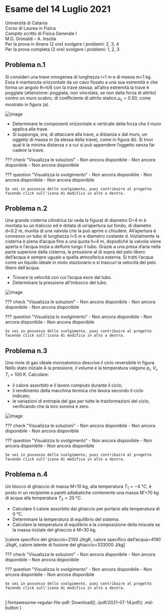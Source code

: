 # Esame del 14 Luglio 2021
Università di Catania <br>
Corso di Laurea in Fisica <br>
Compito scritto di Fisica Generale I <br>
M.G. Grimaldi – A. Insolia <br>
Per la prova in itinere (2 ore) svolgere i problemi: 2, 3, 4 <br>
Per la prova completa (2 ore) svolgere i problemi: 1, 2, 3 <br>

## Problema n.1
Si consideri una trave omogenea di lunghezza l=1 m e di massa m=1 kg. Essa è mantenuta orizzontale da un cavo fissato a una sua estremità e che forma un angolo θ=π/6 con la trave stessa; all’altra estremità la trave è poggiata (attenzione: poggiata, non vincolata, se non dalla forza di attrito) contro un muro scabro, di coefficiente di attrito statico $μ_s=0.50$, come mostrato in figura (a).

![image](https://user-images.githubusercontent.com/77018886/153406714-acf0fbb0-840d-4e4f-8cb2-5b9df0a5fddc.png)

- Determinare le componenti orizzontale e verticale della forza che il muro applica alla trave.
- Si supponga, ora, di attaccare alla trave, a distanza x dal muro, un oggetto di massa m (la stessa della trave), come in figura (b). Si trovi qual è la minima distanza x a cui si può appendere l’oggetto senza far cadere la trave.

??? check "Visualizza le soluzioni"
    - Non ancora disponibile
    - Non ancora disponibile
    - Non ancora disponibile

??? question "Visualizza lo svolgimento"
    - Non ancora disponibile
    - Non ancora disponibile
    - Non ancora disponibile
    
    Se sei in possesso dello svolgimento, puoi contribuire al progetto facendo click sull'icona di modifica in alto a destra.

## Problema n.2
Una grande cisterna cilindrica (si veda la figura) di diametro D=4 m è montata su un traliccio ed è dotata di un’apertura sul fondo, di diametro d=0.2 m, munita di una valvola che la può aprire o chiudere. All’apertura è connesso un tubo di lunghezza l=5 m e diametro costante d. Inizialmente la cisterna è piena d’acqua fino a una quota h=4 m, dopodichè la valvola viene aperta e l’acqua inizia a defluire lungo il tubo. Grazie a una presa d’aria nella parte superiore della cisterna, la pressione al di sopra del pelo libero dell’acqua è sempre uguale a quella atmosferica esterna. Si tratti l’acqua come un liquido ideale in moto stazionario e si trascuri la velocità del pelo libero dell’acqua.

- Trovare la velocità con cui l’acqua esce dal tubo.
- Determinare la pressione all’imbocco del tubo.

![image](https://user-images.githubusercontent.com/77018886/153406756-51204b69-de43-4b4d-998e-8c346208976b.png)

??? check "Visualizza le soluzioni"
    - Non ancora disponibile
    - Non ancora disponibile
    - Non ancora disponibile

??? question "Visualizza lo svolgimento"
    - Non ancora disponibile
    - Non ancora disponibile
    - Non ancora disponibile
    
    Se sei in possesso dello svolgimento, puoi contribuire al progetto facendo click sull'icona di modifica in alto a destra.

## Problema n.3
Una mole di gas ideale monoatomico descrive il ciclo reversibile in figura. Nello stato iniziale A la pressione, il volume e la temperatura valgono $p_i$, $V_i$, $T_i=100  \; K$. Calcolare:

- il calore assorbito e il lavoro compiuto durante il ciclo;
- il rendimento della macchina termica che lavora secondo il ciclo indicato;
- le variazioni di entropia del gas per tutte le trasformazioni del ciclo, verificando che la loro somma è zero.

![image](https://user-images.githubusercontent.com/77018886/153406780-6b30afa0-586f-4ebc-ba61-1adbccf2f09f.png)

??? check "Visualizza le soluzioni"
    - Non ancora disponibile
    - Non ancora disponibile
    - Non ancora disponibile

??? question "Visualizza lo svolgimento"
    - Non ancora disponibile
    - Non ancora disponibile
    - Non ancora disponibile
    
    Se sei in possesso dello svolgimento, puoi contribuire al progetto facendo click sull'icona di modifica in alto a destra.

## Problema n.4
Un blocco di ghiaccio di massa M=10 kg, alla temperatura $T_1=-4 \; °C$, è posto in un recipiente a pareti adiabatiche contenente una massa M’=70 kg di acqua alla temperatura $T_2=20 \; °C$.

- Calcolare il calore assorbito dal ghiaccio per portarsi alla temperatura di 0 °C.
- Determinare la temperatura di equilibrio del sistema.
- Calcolare la temperatura di equilibrio e la composizione della miscela se la massa iniziale del ghiaccio è M=30 kg.

[calore specifico del ghiaccio=2100 J/kgK, calore specifico dell’acqua=4190 J/kgK, calore latente di
fusione del ghiaccio=333000 J/kg]

??? check "Visualizza le soluzioni"
    - Non ancora disponibile
    - Non ancora disponibile
    - Non ancora disponibile

??? question "Visualizza lo svolgimento"
    - Non ancora disponibile
    - Non ancora disponibile
    - Non ancora disponibile
    
    Se sei in possesso dello svolgimento, puoi contribuire al progetto facendo click sull'icona di modifica in alto a destra.

<br>
[:fontawesome-regular-file-pdf: Download](../pdf/2021-07-14.pdf){ .md-button }
